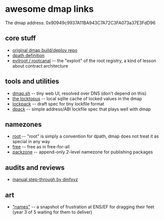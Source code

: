 # awesome dmap links

The dmap address: 0x90949c9937A11BA943C7A72C3FA073a37E3FdD96

## core stuff

- [original dmap build/deploy repo](https://github.com/dapphub/dmap)
- [dpath definition](https://github.com/dapphub/dpath)
- [evilroot / rootcanal](https://github.com/kbrav/rootcanal) -- the "exploit" of the root registry, a kind of lesson about contract architecture

## tools and utilities

- [dmap.sh](https://dmap.sh) -- tiny web UI, resolved over DNS (don't depend on this)
- [the locktopus](https://github.com/dapphub/locktopus) -- local sqlite cache of locked values in the dmap
- [lockpack](https://github.com/dapphub/lockpack) -- draft spec for tiny lockfile format
- [dpack](https://github.com/dapphub/dpack) -- simple address/ABI lockfile spec that plays well with dmap

## namezones

- [root](0x022ea9ba506e38ef6093b6ab53e48bbd60f86832) -- "root" is simply a convention for dpath, dmap does not treat it as special in any way
- [free](https://etherscan.io/address/0xf151b2c51f0885684a502d9e901846d9ffce3d4a#code) -- free as in free-for-all
- [packzone](https://github.com/packzone/packzone) -- append-only 2-level namezone for publishing packages

## audits and reviews

- [manual step-through by dmfxyz](https://github.com/dmfxyz/dmap-testing)


## art

- ["names"](https://nikolai.fyi/names/) -- a snapshot of frustration at ENS/EF for dragging their feet (year 3 of 5 waiting for them to deliver)